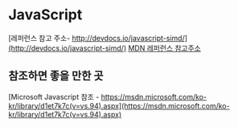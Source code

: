 # JavaScript

[레퍼런스 참고 주소- http://devdocs.io/javascript-simd/](http://devdocs.io/javascript-simd/)
[MDN 레퍼런스 참고주소](https://developer.mozilla.org/ko/docs/Web/JavaScript/Reference)

## 참조하면 좋을 만한 곳
[Microsoft Javascript 참조 - https://msdn.microsoft.com/ko-kr/library/d1et7k7c(v=vs.94).aspx](https://msdn.microsoft.com/ko-kr/library/d1et7k7c(v=vs.94).aspx)



